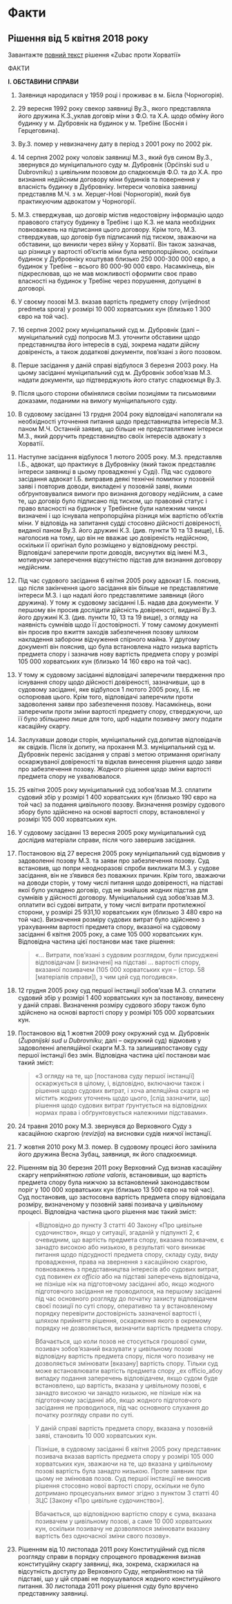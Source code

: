 # Факти

## Рішення від 5 квітня 2018 року

Завантажте [повний текст](https://github.com/EducationalEra/hrights/tree/074987dc9b7a25cbe07b11db60eef1e48a6109fb/1/Velyka_Palata.pdf) рішення «Zubac проти Хорватії»

ФАКТИ

**I. ОБСТАВИНИ СПРАВИ**

1. Заявниця народилася у 1959 році і проживає в м. Бієла \(Чорногорія\).
2. 29 вересня 1992 року свекор заявниці Ву.З., якого представляла його дружина К.З.,уклав договір міни з Ф.О. та Х.А. щодо обміну його будинку у м. Дубровнік на будинок у м. Требінє \(Боснія і Герцеговина\).
3. Ву.З. помер у невизначену дату в період з 2001 року по 2002 рік.
4. 14 серпня 2002 року чоловік заявниці М.З., який був сином Ву.З., звернувся до муніципального суду м. Дубровнік \(Općinski sud u Dubrovniku\) з цивільним позовом до спадкоємців Ф.О. та до Х.А. про визнання недійсним договору міни будинків та повернення у власність будинку в Дубровніку. Інтереси чоловіка заявниці представляв M.Ч. з м. Херцег-Нові \(Чорногорія\), який був практикуючим адвокатом у Чорногорії.
5. М.З. стверджував, що договір містив недостовірну інформацію щодо правового статусу будинку в Требінє і що К.З. не мала необхідних повноважень на підписання цього договору. Крім того, М.З. стверджував, що договір був підписаний під тиском, зважаючи на обставини, що виникли через війну у Хорватії. Він також зазначав, що різниця у вартості об’єктів міни була непропорційною, оскільки будинок у Дубровніку коштував близько 250 000-300 000 євро, а будинок у Требінє – всього 80 000-90 000 євро. Насамкінець, він підкреслював, що не мав можливості оформити своє право власності на будинок у Требінє через порушення, допущені в договорі.
6. У своєму позові М.З. вказав вартість предмету спору \(vrijednost predmeta spora\) у розмірі 10 000 хорватських кун \(близько 1 300 євро на той час\).
7. 16 серпня 2002 року муніципальний суд м. Дубровнік \(далі –  муніципальний суд\) попросив М.З. уточнити обставини щодо представництва його інтересів в суді, зокрема надати дійсну довіреність, а також додаткові документи, пов’язані з його позовом.
8. Перше засідання у даній справі відбулося 3 березня 2003 року. На цьому засіданні муніципальний суд м. Дубровнік зобов’язав М.З. надати документи, що підтверджують його статус спадкоємця Ву.З.
9. Після цього сторони обмінялися своїми позиціями та   письмовими доказами, поданими на вимогу муніципального суду.
10. В судовому засіданні 13 грудня 2004 року відповідачі наполягали на необхідності уточнення питання щодо представництва інтересів М.З. паном М.Ч. Останній заявив, що більше не представлятиме інтереси М.З., який доручить представництво своїх інтересів адвокату з Хорватії.
11. Наступне засідання відбулося 1 лютого 2005 року. М.З. представляв I.Б., адвокат, що практикує в Дубровніку \(який також представляє інтереси заявниці в цьому провадженні у Суді\). Під час судового засідання адвокат І.Б. виправив деякі технічні помилки у позовній заяві і повторив доводи, викладені у позовній заяві, якими обґрунтовувалися вимоги про визнання договору недійсним, а саме те, що договір було підписано під тиском, що правовий статус і право власності на будинок у Требінєне були належним чином визначені і що існувала непропорційна різниця між вартістю об’єктів міни. У відповідь на запитання судді стосовно дійсності довіреності, виданої паном Ву.З. його дружині К.З. \(див. пункти 10 та 13 вище\), I.Б. наголосив на тому, що він не вважає цю довіреність недійсною, оскільки її оригінал було розміщено у відповідному реєстрі. Відповідачі заперечили проти доводів, висунутих від імені М.З., мотивуючи заперечення відсутністю підстав для визнання договору недійсним.
12. Під час судового засідання 6 квітня 2005 року адвокат І.Б. пояснив, що після закінчення цього засідання він більше не представлятиме інтереси М.З. і що надалі його представлятиме заявниця \(його дружина\). У тому ж судовому засіданні І.Б. надав два документи. У першому він просив дослідити дійсність довіреності, виданої Ву.З. його дружині К.З. \(див. пункти 10, 13 та 19 вище\), з огляду на наявність сумнівів щодо її достовірності. У тому самому документі він просив про вжиття заходів забезпечення позову шляхом накладення заборони відчуження спірного майна. У другому документі він пояснив, що була встановлена надто низька вартість предмета спору і зазначив нову вартість предмета спору у розмірі 105 000 хорватських кун \(близько 14 160 євро на той час\).
13. У тому ж судовому засіданні відповідачі заперечили твердження про існування спору щодо дійсності довіреності, зазначивши, що в судовому засіданні, яке відбулося 1 лютого 2005 року, І.Б. не оспорював цього. Крім того, відповідачі заперечили проти задоволення заяви про забезпечення позову. Насамкінець, вони заперечили проти зміни вартості предмету спору, стверджуючи, що її було збільшено лише для того, щоб надати позивачу змогу подати касаційну скаргу.
14. Заслухавши доводи сторін, муніципальний суд допитав відповідачів як свідків. Після їх допиту, на прохання М.З. муніципальний суд м. Дубровнік переніс засідання у справі з метою отримання оригіналу оскаржуваної довіреності та відклав винесення рішення щодо заяви про забезпечення позову. Жодного рішення щодо зміни вартості предмета спору не ухвалювалося.
15. 25 квітня 2005 року муніципальний суд зобов’язав М.З. cплатити судовий збір у розмірі 1 400 хорватських кун \(близько 190 євро на той час\) за подання цивільного позову. Визначення розміру судового збору було здійснено на основі вартості спору, встановленої у розмірі 105 000 хорватських кун.
16. У судовому засіданні 13 вересня 2005 року муніципальний суд дослідив матеріали справи, після чого завершив засідання.
17. Постановою від 27 вересня 2005 року муніципальний суд відмовив у задоволенні позову М.З. та заяви про забезпечення позову. Суд встановив, що попри неодноразові спроби викликати М.З. у судове засідання, він не з’явився без поважних причин. Крім того, зважаючи на доводи сторін, у тому числі питання щодо довіреності, на підставі якої було укладено договір, суд не знайшов жодних підстав для сумнівів у дійсності договору. Муніципальний суд зобов’язав М.З. оплатити всі судові витрати, у тому числі витрати протилежної сторони, у розмірі 25 931,10 хорватських кун \(близько 3 480 євро на той час\). Визначення розміру судових витрат було здійснено з урахуванням вартості предмета спору, вказаної на судовому засіданні 6 квітня 2005 року, а саме 105 000 хорватських кун. Відповідна частина цієї постанови має таке рішення:

    > «... Витрати, пов’язані з судовим розглядом, були присуджені відповідачам \[і визначені\] на підставі ... вартості спору, вказаної позивачем \(105 000 хорватських кун – \(стор. 58 \[матеріалів справи\]\), з чим цей суд погодився».

18. 12 грудня 2005 року суд першої інстанції зобов’язав М.З. cплатити судовий збір у розмірі 1 400 хорватських кун за постанову, винесену у даній справі. Визначення розміру судового збору також було здійснено на основі вартості спору у розмірі 105 000 хорватських кун.
19. Постановою від 1 жовтня 2009 року окружний суд м. Дубровнік \(_Županijski sud u Dubrovniku_; далі – окружний суд\) відмовив у задоволенні апеляційної скарги М.З. та залишивпостанову суду першої інстанції без змін. Відповідна частина цієї постанови має такий зміст:

    > «З огляду на те, що \[постанова суду першої інстанції\] оскаржується в цілому, і, відповідно, включаючи також і рішення щодо судових витрат, і хоча апеляційна скарга не містить жодних уточнень щодо цього, \[слід зазначити, що\] рішення щодо судових витрат ґрунтується на відповідних нормах права і обґрунтовується належними підставами».

20. 24 травня 2010 року М.З. звернувся до Верховного Суду з касаційною скаргою \(_revizija_\) на висновки судів нижчої інстанції.
21. 7 жовтня 2010 року М.З. помер. В судовому процесі його замінила його дружина Весна Зубац, заявниця, як його спадкоємиця.
22. Рішенням від 30 березня 2011 року Верховний Суд визнав касаційну скаргу неприйнятною _ratione valoris_, встановивши, що вартість предмета спору була нижчою за встановлений законодавством поріг у 100 000 хорватських кун \(близько 13 500 євро на той час\). Суд постановив, що застосовна вартість предмета спору відповідала розміру, визначеному у позовній заяві позивача у цивільному процесі. Відповідна частина цього рішення має такий зміст:

    > «Відповідно до пункту 3 статті 40 Закону «Про цивільне судочинство», якщо у ситуації, згаданій у підпункті 2, є очевидним, що вартість предмета спору, вказана позивачем, є занадто високою або низькою, в результаті чого виникає питання щодо підсудності предмета спору, складу суду, виду провадження, права на звернення з касаційною скаргою, повноважень з представництва інтересів або судових витрат, суд повинен _ex officio_ або на підставі заперечень відповідача, не пізніше ніж на підготовчому засіданні або, якщо жодного підготовчого засідання не проводилося, на першому засіданні під час основного розгляду до початку захисту відповідачем своєї позиції по суті спору, оперативно та у встановленому порядку перевірити достовірність зазначеної вартості і, шляхом прийняття рішення, оскарження якого в окремому порядку не дозволяється, визначити вартість предмета спору.

    > Вбачається, що коли позов не стосується грошової суми, позивач зобов’язаний вказувати у цивільному позові відповідну вартість предмета спору, після чого позивачу не дозволяється змінювати \[вказану\] вартість спору. Тільки суд може встановлювати вартість предмета спору _ex officio_абоу випадку подання заперечень відповідачем, якщо судом буде встановлено, що вартість, вказана у цивільному позові, є занадто високою чи занадто низькою, не пізніше ніж на підготовчому засіданні або, якщо жодного підготовчого засідання не проводилося, під час основного слухання до початку розгляду справи по суті.

    > У даній справі вартість предмета спору, вказана у позовній заяві, становить 10 000 хорватських кун.

    > Пізніше, в судовому засіданні 6 квітня 2005 року представник позивача вказав вартість предмета спору у розмірі 105 000 хорватських кун, зважаючи на те, що вказана у цивільному позові вартість була занадто низькою. Проте заявник при цьому не змінював позов. Суд першої інстанції не виносив рішення стосовно нової вартості спору, оскільки не було дотримано процесуальних вимог згідно з пунктом 3 статті 40 ЗЦС \[Закону «Про цивільне судочинство»\].

    > Вбачається, що відповідною вартістю спору є сума, вказана позивачем у цивільному позові, а саме 10 000 хорватських кун, оскільки позивачу не дозволялося змінювати вказану вартість без одночасної зміни свого позову».

23. Рішенням від 10 листопада 2011 року Конституційний суд після розгляду справи в порядку спрощеного провадження визнав конституційну скаргу заявниці, яка, зокрема, скаржилася на відсутність доступу до Верховного Суду, неприйнятною на тій підставі, що у цій справі не порушувалося жодного конституційного питання. 30 листопада 2011 року рішення суду було вручено представнику заявниці.

